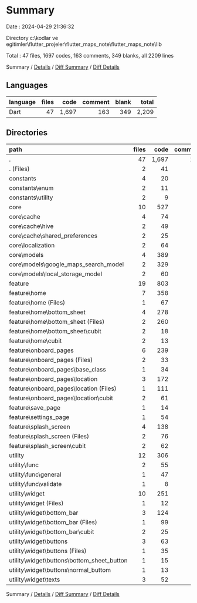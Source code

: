 # Summary

Date : 2024-04-29 21:36:32

Directory c:\\kodlar ve egitimler\\flutter_projeler\\flutter_maps_note\\flutter_maps_note\\lib

Total : 47 files,  1697 codes, 163 comments, 349 blanks, all 2209 lines

Summary / [Details](details.md) / [Diff Summary](diff.md) / [Diff Details](diff-details.md)

## Languages
| language | files | code | comment | blank | total |
| :--- | ---: | ---: | ---: | ---: | ---: |
| Dart | 47 | 1,697 | 163 | 349 | 2,209 |

## Directories
| path | files | code | comment | blank | total |
| :--- | ---: | ---: | ---: | ---: | ---: |
| . | 47 | 1,697 | 163 | 349 | 2,209 |
| . (Files) | 2 | 41 | 2 | 10 | 53 |
| constants | 4 | 20 | 15 | 17 | 52 |
| constants\\enum | 2 | 11 | 6 | 8 | 25 |
| constants\\utility | 2 | 9 | 9 | 9 | 27 |
| core | 10 | 527 | 30 | 135 | 692 |
| core\\cache | 4 | 74 | 15 | 29 | 118 |
| core\\cache\\hive | 2 | 49 | 8 | 19 | 76 |
| core\\cache\\shared_preferences | 2 | 25 | 7 | 10 | 42 |
| core\\localization | 2 | 64 | 5 | 12 | 81 |
| core\\models | 4 | 389 | 10 | 94 | 493 |
| core\\models\\google_maps_search_model | 2 | 329 | 5 | 78 | 412 |
| core\\models\\local_storage_model | 2 | 60 | 5 | 16 | 81 |
| feature | 19 | 803 | 73 | 126 | 1,002 |
| feature\\home | 7 | 358 | 28 | 54 | 440 |
| feature\\home (Files) | 1 | 67 | 10 | 12 | 89 |
| feature\\home\\bottom_sheet | 4 | 278 | 18 | 35 | 331 |
| feature\\home\\bottom_sheet (Files) | 2 | 260 | 13 | 26 | 299 |
| feature\\home\\bottom_sheet\\cubit | 2 | 18 | 5 | 9 | 32 |
| feature\\home\\cubit | 2 | 13 | 0 | 7 | 20 |
| feature\\onboard_pages | 6 | 239 | 21 | 34 | 294 |
| feature\\onboard_pages (Files) | 2 | 33 | 3 | 3 | 39 |
| feature\\onboard_pages\\base_class | 1 | 34 | 5 | 5 | 44 |
| feature\\onboard_pages\\location | 3 | 172 | 13 | 26 | 211 |
| feature\\onboard_pages\\location (Files) | 1 | 111 | 4 | 13 | 128 |
| feature\\onboard_pages\\location\\cubit | 2 | 61 | 9 | 13 | 83 |
| feature\\save_page | 1 | 14 | 0 | 4 | 18 |
| feature\\settings_page | 1 | 54 | 0 | 4 | 58 |
| feature\\splash_screen | 4 | 138 | 24 | 30 | 192 |
| feature\\splash_screen (Files) | 2 | 76 | 12 | 14 | 102 |
| feature\\splash_screen\\cubit | 2 | 62 | 12 | 16 | 90 |
| utility | 12 | 306 | 43 | 61 | 410 |
| utility\\func | 2 | 55 | 5 | 9 | 69 |
| utility\\func\\general | 1 | 47 | 3 | 6 | 56 |
| utility\\func\\validate | 1 | 8 | 2 | 3 | 13 |
| utility\\widget | 10 | 251 | 38 | 52 | 341 |
| utility\\widget (Files) | 1 | 12 | 3 | 3 | 18 |
| utility\\widget\\bottom_bar | 3 | 124 | 9 | 20 | 153 |
| utility\\widget\\bottom_bar (Files) | 1 | 99 | 3 | 10 | 112 |
| utility\\widget\\bottom_bar\\cubit | 2 | 25 | 6 | 10 | 41 |
| utility\\widget\\buttons | 3 | 63 | 17 | 17 | 97 |
| utility\\widget\\buttons (Files) | 1 | 35 | 11 | 10 | 56 |
| utility\\widget\\buttons\\bottom_sheet_button | 1 | 15 | 3 | 4 | 22 |
| utility\\widget\\buttons\\normal_buttom | 1 | 13 | 3 | 3 | 19 |
| utility\\widget\\texts | 3 | 52 | 9 | 12 | 73 |

Summary / [Details](details.md) / [Diff Summary](diff.md) / [Diff Details](diff-details.md)